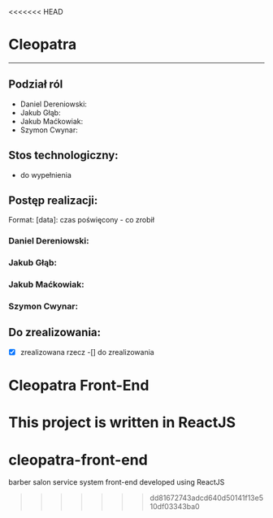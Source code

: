 <<<<<<< HEAD
# Cleopatra

---

## Podział ról
 - Daniel Dereniowski:
 - Jakub Głąb:
 - Jakub Maćkowiak:
 - Szymon Cwynar:

## Stos technologiczny:
 - do wypełnienia

## Postęp realizacji:
Format: [data]: czas poświęcony - co zrobił
### Daniel Dereniowski:


### Jakub Głąb:


### Jakub Maćkowiak:


### Szymon Cwynar:


## Do zrealizowania:

-[x] zrealizowana rzecz
-[] do zrealizowania

# Cleopatra Front-End

This project is written in ReactJS
=======
# cleopatra-front-end
barber salon service system front-end developed using ReactJS
>>>>>>> dd81672743adcd640d50141f13e510df03343ba0
